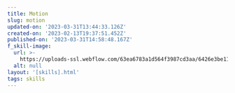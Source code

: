 ```yaml
---
title: Motion
slug: motion
updated-on: '2023-03-31T13:44:33.126Z'
created-on: '2023-02-13T19:37:51.452Z'
published-on: '2023-03-31T14:58:48.167Z'
f_skill-image:
  url: >-
    https://uploads-ssl.webflow.com/63ea6783a1d564f3987cd3aa/6426e3be1193fad7ab05d5f3_motion.png
  alt: null
layout: '[skills].html'
tags: skills
---
```



